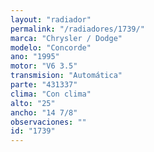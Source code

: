 ```yaml
---
layout: "radiador"
permalink: "/radiadores/1739/"
marca: "Chrysler / Dodge"
modelo: "Concorde"
ano: "1995"
motor: "V6 3.5"
transmision: "Automática"
parte: "431337"
clima: "Con clima"
alto: "25"
ancho: "14 7/8"
observaciones: ""
id: "1739"
---
```


